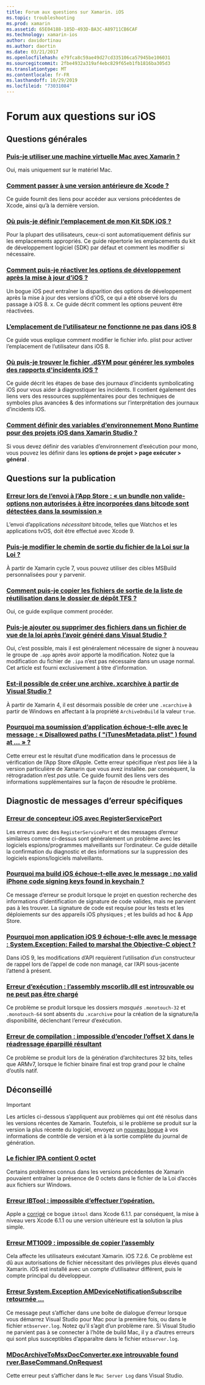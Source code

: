 ```yaml
---
title: Forum aux questions sur Xamarin. iOS
ms.topic: troubleshooting
ms.prod: xamarin
ms.assetid: 65E04188-185D-493D-BA3C-A89711CB6CAF
ms.technology: xamarin-ios
author: davidortinau
ms.author: daortin
ms.date: 03/21/2017
ms.openlocfilehash: e79fca8c59ae49d27cd335106ca57945be106031
ms.sourcegitcommit: 2fbe4932a319af4ebc829f65eb1fb1816ba305d3
ms.translationtype: MT
ms.contentlocale: fr-FR
ms.lasthandoff: 10/29/2019
ms.locfileid: "73031084"
---
```

# <a name="ios-frequently-asked-questions"></a>Forum aux questions sur iOS

## <a name="general-questions"></a>Questions générales

### <a name="can-i-use-a-mac-vm-with-xamarinmac-vmmd"></a>[Puis-je utiliser une machine virtuelle Mac avec Xamarin ?](mac-vm.md)
Oui, mais uniquement sur le matériel Mac.

### <a name="how-can-i-downgrade-xcodedowngrade-xcodemd"></a>[Comment passer à une version antérieure de Xcode ?](downgrade-xcode.md)
Ce guide fournit des liens pour accéder aux versions précédentes de Xcode, ainsi qu’à la dernière version.

### <a name="where-can-i-set-my-ios-sdk-locationsios-sdkmd"></a>[Où puis-je définir l’emplacement de mon Kit SDK iOS ?](ios-sdk.md)
Pour la plupart des utilisateurs, ceux-ci sont automatiquement définis sur les emplacements appropriés. Ce guide répertorie les emplacements du kit de développement logiciel (SDK) par défaut et comment les modifier si nécessaire.

### <a name="how-can-i-reenable-developer-options-after-updating-iosupdate-developer-optionsmd"></a>[Comment puis-je réactiver les options de développement après la mise à jour d’iOS ?](update-developer-options.md)
Un bogue iOS peut entraîner la disparition des options de développement après la mise à jour des versions d’iOS, ce qui a été observé lors du passage à iOS 8. x. Ce guide décrit comment les options peuvent être réactivées.

### <a name="user-location-not-working-in-ios-8ios8-user-locationmd"></a>[L’emplacement de l’utilisateur ne fonctionne ne pas dans iOS 8](ios8-user-location.md)
Ce guide vous explique comment modifier le fichier info. plist pour activer l’emplacement de l’utilisateur dans iOS 8.

### <a name="where-can-i-find-the-dsym-file-to-symbolicate-ios-crash-logssymbolicate-ios-crashmd"></a>[Où puis-je trouver le fichier .dSYM pour générer les symboles des rapports d'incidents iOS ?](symbolicate-ios-crash.md)
Ce guide décrit les étapes de base des journaux d’incidents symbolicating iOS pour vous aider à diagnostiquer les incidents. Il contient également des liens vers des ressources supplémentaires pour des techniques de symboles plus avancées & des informations sur l’interprétation des journaux d’incidents iOS.

### <a name="how-do-i-set-mono-runtime-environment-variables-for-ios-projects-in-xamarin-studioxs-mono-runtimemd"></a>[Comment définir des variables d’environnement Mono Runtime pour des projets iOS dans Xamarin Studio ?](xs-mono-runtime.md)
Si vous devez définir des variables d’environnement d’exécution pour mono, vous pouvez les définir dans les **options de projet > page exécuter > général** .

## <a name="publishing-questions"></a>Questions sur la publication

### <a name="error-when-submitting-to-app-store-invalid-bundle---options-not-allowed-to-be-embedded-in-bitcode-are-detected-in-the-submissioninvalid-bundle-bitcodemd"></a>[Erreur lors de l’envoi à l’App Store : « un bundle non valide-options non autorisées à être incorporées dans bitcode sont détectées dans la soumission »](invalid-bundle-bitcode.md)

L’envoi d’applications _nécessitant_ bitcode, telles que Watchos et les applications tvOS, doit être effectué avec Xcode 9.

### <a name="can-i-change-the-output-path-of-the-ipa-fileipa-output-pathmd"></a>[Puis-je modifier le chemin de sortie du fichier de la Loi sur la Loi ?](ipa-output-path.md)
À partir de Xamarin cycle 7, vous pouvez utiliser des cibles MSBuild personnalisées pour y parvenir.

### <a name="how-can-i-copy-ipa-output-files-to-the-tfs-drop-folderipa-tfsmd"></a>[Comment puis-je copier les fichiers de sortie de la liste de réutilisation dans le dossier de dépôt TFS ?](ipa-tfs.md)
Oui, ce guide explique comment procéder.

### <a name="can-i-add-files-to-or-remove-files-from-an-ipa-file-after-building-it-in-visual-studiomodify-ipamd"></a>[Puis-je ajouter ou supprimer des fichiers dans un fichier de vue de la loi après l’avoir généré dans Visual Studio ?](modify-ipa.md)
Oui, c’est possible, mais il est généralement nécessaire de signer à nouveau le groupe de `.app` après avoir apporté la modification. Notez que la modification du fichier de `.ipa` n’est pas nécessaire dans un usage normal. Cet article est fourni exclusivement à titre d’information.

### <a name="is-it-possible-to-create-a-xcarchive-archive-from-visual-studiocreate-xcarchivemd"></a>[Est-il possible de créer une archive. xcarchive à partir de Visual Studio ?](create-xcarchive.md)
À partir de Xamarin 4, il est désormais possible de créer une `.xcarchive` à partir de Windows en affectant à la propriété `ArchiveOnBuild` la valeur `true`.

### <a name="why-does-my-app-submission-fail-with-disallowed-paths--itunesmetadataplist--found-at--itunesmetadata-disallowed-pathsmd"></a>[Pourquoi ma soumission d’application échoue-t-elle avec le message : « Disallowed paths ( "iTunesMetadata.plist" ) found at ... » ?](itunesmetadata-disallowed-paths.md)
Cette erreur est le résultat d’une modification dans le processus de vérification de l’App Store d’Apple. Cette erreur spécifique n’est _pas_ liée à la version particulière de Xamarin que vous avez installée. par conséquent, la rétrogradation n’est _pas_ utile. Ce guide fournit des liens vers des informations supplémentaires sur la façon de résoudre le problème.

## <a name="diagnosing-specific-error-messages"></a>Diagnostic de messages d’erreur spécifiques

### <a name="ios-designer-error-with-registerserviceporterror-registerserviceportmd"></a>[Erreur de concepteur iOS avec RegisterServicePort](error-registerserviceport.md)
Les erreurs avec des `RegisterServicePort` et des messages d’erreur similaires comme ci-dessus sont généralement un problème avec les logiciels espions/programmes malveillants sur l’ordinateur. Ce guide détaille la confirmation du diagnostic et des informations sur la suppression des logiciels espions/logiciels malveillants.

### <a name="why-does-my-ios-build-fail-with-no-valid-iphone-code-signing-keys-found-in-keychainno-codesigning-keysmd"></a>[Pourquoi ma build iOS échoue-t-elle avec le message : no valid iPhone code signing keys found in keychain ?](no-codesigning-keys.md)
Ce message d’erreur se produit lorsque le projet en question recherche des informations d’identification de signature de code valides, mais ne parvient pas à les trouver. La signature de code est requise pour les tests et les déploiements sur des appareils iOS physiques ; et les builds ad hoc & App Store.

### <a name="why-does-my-ios-9-app-fail-with-systemexception-failed-to-marshal-the-objective-c-objectexception-marshal-obj-cmd"></a>[Pourquoi mon application iOS 9 échoue-t-elle avec le message : System.Exception: Failed to marshal the Objective-C object ?](exception-marshal-obj-c.md)
Dans iOS 9, les modifications d’API requièrent l’utilisation d’un constructeur de rappel lors de l’appel de code non managé, car l’API sous-jacente l’attend à présent.

### <a name="runtime-error-the-assembly-mscorlibdll-was-not-found-or-could-not-be-loadederror-mscorlib-not-foundmd"></a>[Erreur d’exécution : l’assembly mscorlib.dll est introuvable ou ne peut pas être chargé](error-mscorlib-not-found.md)
Ce problème se produit lorsque les dossiers *masqués* `.monotouch-32` et `.monotouch-64` sont absents du `.xcarchive` pour la création de la signature/la disponibilité, déclenchant l’erreur d’exécution.

### <a name="compile-error-can-not-encode-offset-x-in-resulting-scattered-relocationerror-encode-offset-scattered-relocationmd"></a>[Erreur de compilation : impossible d’encoder l’offset X dans le réadressage éparpillé résultant](error-encode-offset-scattered-relocation.md)
Ce problème se produit lors de la génération d’architectures 32 bits, telles que ARMv7, lorsque le fichier binaire final est trop grand pour le chaîne d’outils natif.

## <a name="deprecated"></a>Déconseillé

> [!IMPORTANT]
> Les articles ci-dessous s’appliquent aux problèmes qui ont été résolus dans les versions récentes de Xamarin. Toutefois, si le problème se produit sur la version la plus récente du logiciel, envoyez un [nouveau bogue](~/cross-platform/troubleshooting/questions/howto-file-bug.md) à vos informations de contrôle de version et à la sortie complète du journal de génération.

### <a name="ipa-file-is-0-bytesipa-zero-bytesmd"></a>[Le fichier IPA contient 0 octet](ipa-zero-bytes.md)
Certains problèmes connus dans les versions précédentes de Xamarin pouvaient entraîner la présence de 0 octets dans le fichier de la Loi d’accès aux fichiers sur Windows.

### <a name="ibtool-error-the-operation-couldnt-be-completederror-ibtoolmd"></a>[Erreur IBTool : impossible d’effectuer l’opération.](error-ibtool.md)
Apple a [corrigé](https://developer.apple.com/library/ios/releasenotes/DeveloperTools/RN-Xcode/Chapters/xc6_release_notes.html) ce bogue `ibtool` dans Xcode 6.1.1. par conséquent, la mise à niveau vers Xcode 6.1.1 ou une version ultérieure est la solution la plus simple.

### <a name="error-mt1009-could-not-copy-the-assemblyerror-mt1009md"></a>[Erreur MT1009 : impossible de copier l’assembly](error-mt1009.md)
Cela affecte les utilisateurs exécutant Xamarin. iOS 7.2.6. Ce problème est dû aux autorisations de fichier nécessitant des privilèges plus élevés quand Xamarin. iOS est installé avec un compte d’utilisateur différent, puis le compte principal du développeur.

### <a name="systemexception-amdevicenotificationsubscribe-returned-exception-amddevicenotificationsubscribemd"></a>[Erreur System.Exception AMDeviceNotificationSubscribe retournée ...](exception-amddevicenotificationsubscribe.md)
Ce message peut s’afficher dans une boîte de dialogue d’erreur lorsque vous démarrez Visual Studio pour Mac pour la première fois, ou dans le fichier `mtbserver.log`. Notez qu’il s’agit d’un problème rare. Si Visual Studio ne parvient pas à se connecter à l’hôte de build Mac, il y a d’autres erreurs qui sont plus susceptibles d’apparaître dans le fichier `mtbserver.log`.

### <a name="mdocarchivetomsxdocconverterexe-not-found-rverbasecommandonrequestmdocarchivetomsxdocconverter-not-foundmd"></a>[MDocArchiveToMsxDocConverter.exe introuvable found rver.BaseCommand.OnRequest](mdocarchivetomsxdocconverter-not-found.md)
Cette erreur peut s’afficher dans le `Mac Server Log` dans Visual Studio.
